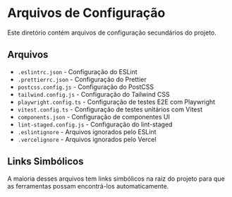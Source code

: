 # Arquivos de Configuração

Este diretório contém arquivos de configuração secundários do projeto.

## Arquivos

- `.eslintrc.json` - Configuração do ESLint
- `.prettierrc.json` - Configuração do Prettier
- `postcss.config.js` - Configuração do PostCSS
- `tailwind.config.js` - Configuração do Tailwind CSS
- `playwright.config.ts` - Configuração de testes E2E com Playwright
- `vitest.config.ts` - Configuração de testes unitários com Vitest
- `components.json` - Configuração de componentes UI
- `lint-staged.config.js` - Configuração do lint-staged
- `.eslintignore` - Arquivos ignorados pelo ESLint
- `.vercelignore` - Arquivos ignorados pelo Vercel

## Links Simbólicos

A maioria desses arquivos tem links simbólicos na raiz do projeto para que as ferramentas possam encontrá-los automaticamente.
